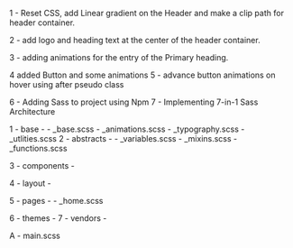 1 - Reset CSS, add Linear gradient on the Header and make a clip path for header container.

2 - add logo and heading text at the center of the header container.

3 - adding animations for the entry of the Primary heading.

<!-- ***** backface-visibility: hidden; *********** -->

4 added Button and some animations
5 - advance button animations on hover using after pseudo class

<!-- ***********   animation-fill-mode: backwards;  ********* -->

6 - Adding Sass to project using Npm
7 - Implementing 7-in-1 Sass Architecture

1 - base - - \_base.scss - \_animations.scss - \_typography.scss - \_utlities.scss
2 - abstracts - - \_variables.scss - \_mixins.scss - \_functions.scss

3 - components -

4 - layout -

5 - pages - - \_home.scss

6 - themes -
7 - vendors -

A - main.scss
